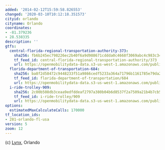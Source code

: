 ```yaml
---
added: '2014-02-12T15:59:58.826553'
changed: '2020-03-10T10:12:18.351573'
cityid: orlando
cityname: Orlando
coordinates:
- -81.379236
- 28.538335
description: ''
gtfs:
  central-florida-regional-transportation-authority-373:
    sha256: fb6b245ec798226ec2b40f6a9d988671cddda0c4668f3069abc4c983c34bade4
    tf_feed_id: central-florida-regional-transportation-authority/373
    url: https://openmobilitydata-data.s3-us-west-1.amazonaws.com/public/feeds/central-florida-regional-transportation-authority/373/20191211/gtfs.zip
  florida-department-of-transportation-684:
    sha256: ba8f2d58472c9448233f51a9866cedf5233a364a71796b1161785e79da23d8a3
    tf_feed_id: florida-department-of-transportation/684
    url: https://openmobilitydata-data.s3-us-west-1.amazonaws.com/public/feeds/florida-department-of-transportation/684/20191018/gtfs.zip
  i-ride-trolley-909:
    sha256: 2c00b508db3ceaa9edfddeaf2797a380b04b6d8537f2a7509a21b4b7cb500bba
    tf_feed_id: i-ride-trolley/909
    url: https://openmobilitydata-data.s3-us-west-1.amazonaws.com/public/feeds/i-ride-trolley/909/20200225/gtfs.zip
options:
  estimatedMaxCalculateCalls: 170000
tf_location_ids:
- 281-orlando-fl-usa
version: 5
zoom: 12
---
```


(c) [Lynx](http://www.golynx.com/lynxmap/DataDownload/index.htm), Orlando
